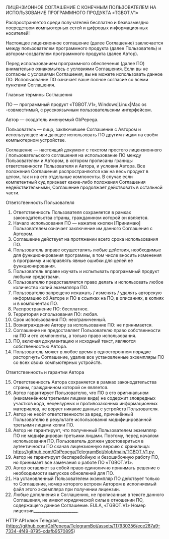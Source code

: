 ЛИЦЕНЗИОННОЕ СОГЛАШЕНИЕ С КОНЕЧНЫМ ПОЛЬЗОВАТЕЛЕМ
НА ИСПОЛЬЗОВАНИЕ ПРОГРАММНОГО ПРОДУКТА
«TGBOT.V1»

Распространяется среди получателей бесплатно и безвозмездно
посредством компьютерных сетей и цифровых информационных носителей!

Настоящее лицензионное соглашение (далее Соглашение) заключается между пользователем программного продукта (далее Пользователь) и автором-создателем программного продукта (далее Автор).

Перед использованием программного обеспечения (далее ПО) внимательно ознакомьтесь с условиями Соглашения. Если вы не согласны с условиями Соглашения, вы не можете использовать данное ПО. Использование ПО означает ваше полное согласие со всеми пунктами Соглашения.

Главные термины Соглашения

ПО — программный продукт «TGBOT.V1», Windows|Linux|Mac os -совместимый, с русскоязычным пользовательским интерфейсом.

Автор — создатель именуемый GbPepega.

Пользователь — лицо, заключившее Соглашение с Автором и использующее или дающее использовать ПО другим лицам на своём компьютерном устройстве.

Соглашение — настоящий документ с текстом простого лицензионного / пользовательского соглашения на использование ПО между Пользователем и Автором, в котором прописаны границы ответственности Пользователя и Автора, и условия Автора. Все положения Соглашения распространяются как на весь продукт в целом, так и на его отдельные компоненты. В случае если компетентный суд признает какие-либо положения Соглашения недействительными, Соглашение продолжает действовать в остальной части.











Ответственность Пользователя

1. Ответственность Пользователя сохраняется в рамках законодательства страны, гражданином которой он является.
2. Начало использования ПО — нажатие кнопки [Принимаю] Пользователем означает заключение им данного Соглашения с Автором.
3. Соглашение действует на протяжении всего срока использования ПО.
4. Пользователь вправе осуществлять любые действия, необходимые для функционирования программы, в том числе вносить изменения в программу и исправлять явные ошибки для целей её функционирования.
5. Пользователь вправе изучать и испытывать программный продукт любыми средствами.
6. Пользователю предоставляется право делать и использовать любое количество копий экземпляра ПО.
7. Пользователю запрещено искажать / изменять / удалять авторскую информацию об Авторе и ПО в ссылках на ПО, в описаниях, в копиях и в компонентах ПО.
8. Распространение ПО: бесплатное.
9. Территория использования ПО: любая.
10. Срок использования ПО: неограниченный.
11. Вознаграждение Автору за использование ПО: не принимается.
12. Соглашение не предоставляет Пользователю право собственности на ПО и его компоненты, а только право использования.
13. ПО, включая документацию и исходный текст, являются собственностью Автора.
14. Пользователь может в любое время в одностороннем порядке расторгнуть Соглашение, удалив все установленные экземпляры ПО со всех своих компьютерных устройств.

Ответственность и гарантии Автора

15. Ответственность Автора сохраняется в рамках законодательства страны, гражданином которой он является.
16. Автор гарантирует Пользователю, что ПО в его оригинальном (неизменённом третьими лицами виде) не содержит зловредных участков кода, нецензурных и противозаконных информационных материалов, не ворует никакие данные с устройств Пользователя.
17. Автор не несёт ответственности за вред, причинённый Пользователю в результате использования модифицированной третьими лицами копии ПО.
18. Автор не гарантирует, что полученный Пользователем экземпляр ПО не модифицирован третьими лицами. Поэтому, перед началом использования ПО, Пользователь должен удостовериться в аутентичности ПО скачав лицензионную версию с хранилища:
https://github.com/GbPepega/TelegramBot/blob/main/TGBOT.V1.py.
19. Автор не гарантирует бесперебойную и безошибочную работу ПО, но принимает все замечания о работе ПО «TGBOT.V1».
20. Автор оставляет за собой право единолично принимать решение о необходимости выпусков обновлений для ПО.
21. На установленный Пользователем экземпляр ПО действует только то Соглашение, номер которого встроен Автором в исполняемый файл этого экземпляра при получении лицензии.
24. Любые дополнения к Соглашению, не прописанные в тексте данного Соглашения, не имеют юридической силы в отношении ПО, содержащего данное Соглашение.
EULA, «TGBOT.V1»		         Номер лицензии______________________. 

HTTP API ключ Telegram_____________________________________________
(https://github.com/GbPepega/TelegramBot/assets/117930356/ece287a9-7334-4f49-8795-cdafb9570895)

